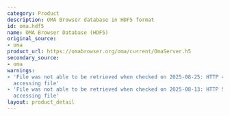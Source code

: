 ```yaml
---
category: Product
description: OMA Browser database in HDF5 format
id: oma.hdf5
name: OMA Browser Database (HDF5)
original_source:
- oma
product_url: https://omabrowser.org/oma/current/OmaServer.h5
secondary_source:
- oma
warnings:
- 'File was not able to be retrieved when checked on 2025-08-25: HTTP 404 error when
  accessing file'
- 'File was not able to be retrieved when checked on 2025-08-13: HTTP 502 error when
  accessing file'
layout: product_detail
---
```

